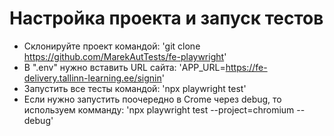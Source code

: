 # Настройка проекта и запуск тестов

- Склонируйте проект командой: 'git clone https://github.com/MarekAutTests/fe-playwright'
- В ".env" нужно вставить URL сайта: 'APP_URL=https://fe-delivery.tallinn-learning.ee/signin'
- Запустить все тесты командой: 'npx playwright test'
- Если нужно запустить поочередно в Crome через debug, то используем комманду: 'npx playwright test --project=chromium
  --debug'